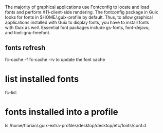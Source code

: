 


The majority of graphical applications use Fontconfig to locate and load fonts and perform X11-client-side rendering. The fontconfig package in Guix looks for fonts in $HOME/.guix-profile by default. Thus, to allow graphical applications installed with Guix to display fonts, you have to install fonts with Guix as well. Essential font packages include gs-fonts, font-dejavu, and font-gnu-freefont.


## fonts refresh

fc-cache -f
fc-cache -rv
to update the font cache 

# list installed fonts
fc-list

# fonts installed into a profile
ls /home/florian/.guix-extra-profiles/desktop/desktop/etc/fonts/conf.d